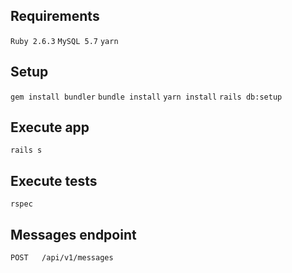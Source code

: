 ## Requirements

```Ruby 2.6.3```
```MySQL 5.7```
```yarn```

## Setup

```gem install bundler```
```bundle install```
```yarn install```
```rails db:setup```

## Execute app

```rails s```

## Execute tests

```rspec```

## Messages endpoint

```POST   /api/v1/messages```
